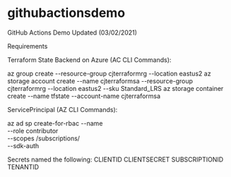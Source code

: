 # githubactionsdemo
GitHub Actions Demo Updated (03/02/2021)

Requirements

Terraform State Backend on Azure (AC CLI Commands):

az group create --resource-group cjterraformrg --location eastus2
az storage account create --name cjterraformsa --resource-group cjterraformrg --location eastus2 --sku Standard_LRS
az storage container create --name tfstate --account-name cjterraformsa


ServicePrincipal (AZ CLI Commands):

az ad sp create-for-rbac --name <serviceprincipalname> \
                         --role contributor \
                         --scopes /subscriptions/<subscriptionname> \
                         --sdk-auth


Secrets named the following:
CLIENTID
CLIENTSECRET
SUBSCRIPTIONID
TENANTID